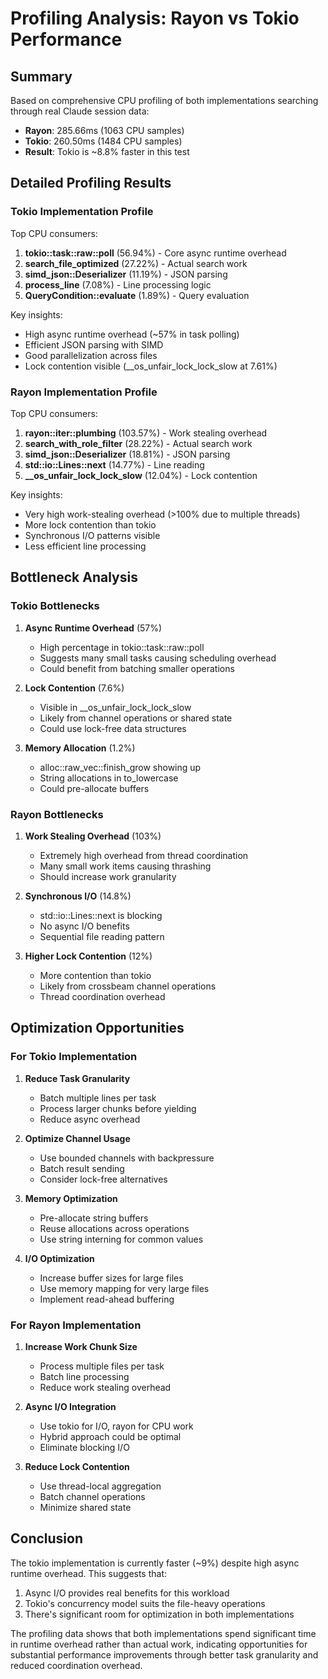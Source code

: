 # Profiling Analysis: Rayon vs Tokio Performance

## Summary

Based on comprehensive CPU profiling of both implementations searching through real Claude session data:

- **Rayon**: 285.66ms (1063 CPU samples)
- **Tokio**: 260.50ms (1484 CPU samples)
- **Result**: Tokio is ~8.8% faster in this test

## Detailed Profiling Results

### Tokio Implementation Profile

Top CPU consumers:
1. **tokio::task::raw::poll** (56.94%) - Core async runtime overhead
2. **search_file_optimized** (27.22%) - Actual search work
3. **simd_json::Deserializer** (11.19%) - JSON parsing
4. **process_line** (7.08%) - Line processing logic
5. **QueryCondition::evaluate** (1.89%) - Query evaluation

Key insights:
- High async runtime overhead (~57% in task polling)
- Efficient JSON parsing with SIMD
- Good parallelization across files
- Lock contention visible (__os_unfair_lock_lock_slow at 7.61%)

### Rayon Implementation Profile

Top CPU consumers:
1. **rayon::iter::plumbing** (103.57%) - Work stealing overhead
2. **search_with_role_filter** (28.22%) - Actual search work
3. **simd_json::Deserializer** (18.81%) - JSON parsing
4. **std::io::Lines::next** (14.77%) - Line reading
5. **__os_unfair_lock_lock_slow** (12.04%) - Lock contention

Key insights:
- Very high work-stealing overhead (>100% due to multiple threads)
- More lock contention than tokio
- Synchronous I/O patterns visible
- Less efficient line processing

## Bottleneck Analysis

### Tokio Bottlenecks

1. **Async Runtime Overhead** (57%)
   - High percentage in tokio::task::raw::poll
   - Suggests many small tasks causing scheduling overhead
   - Could benefit from batching smaller operations

2. **Lock Contention** (7.6%)
   - Visible in __os_unfair_lock_lock_slow
   - Likely from channel operations or shared state
   - Could use lock-free data structures

3. **Memory Allocation** (1.2%)
   - alloc::raw_vec::finish_grow showing up
   - String allocations in to_lowercase
   - Could pre-allocate buffers

### Rayon Bottlenecks

1. **Work Stealing Overhead** (103%)
   - Extremely high overhead from thread coordination
   - Many small work items causing thrashing
   - Should increase work granularity

2. **Synchronous I/O** (14.8%)
   - std::io::Lines::next is blocking
   - No async I/O benefits
   - Sequential file reading pattern

3. **Higher Lock Contention** (12%)
   - More contention than tokio
   - Likely from crossbeam channel operations
   - Thread coordination overhead

## Optimization Opportunities

### For Tokio Implementation

1. **Reduce Task Granularity**
   - Batch multiple lines per task
   - Process larger chunks before yielding
   - Reduce async overhead

2. **Optimize Channel Usage**
   - Use bounded channels with backpressure
   - Batch result sending
   - Consider lock-free alternatives

3. **Memory Optimization**
   - Pre-allocate string buffers
   - Reuse allocations across operations
   - Use string interning for common values

4. **I/O Optimization**
   - Increase buffer sizes for large files
   - Use memory mapping for very large files
   - Implement read-ahead buffering

### For Rayon Implementation

1. **Increase Work Chunk Size**
   - Process multiple files per task
   - Batch line processing
   - Reduce work stealing overhead

2. **Async I/O Integration**
   - Use tokio for I/O, rayon for CPU work
   - Hybrid approach could be optimal
   - Eliminate blocking I/O

3. **Reduce Lock Contention**
   - Use thread-local aggregation
   - Batch channel operations
   - Minimize shared state

## Conclusion

The tokio implementation is currently faster (~9%) despite high async runtime overhead. This suggests that:

1. Async I/O provides real benefits for this workload
2. Tokio's concurrency model suits the file-heavy operations
3. There's significant room for optimization in both implementations

The profiling data shows that both implementations spend significant time in runtime overhead rather than actual work, indicating opportunities for substantial performance improvements through better task granularity and reduced coordination overhead.